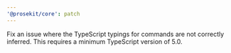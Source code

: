 ```yaml
---
'@prosekit/core': patch
---
```


Fix an issue where the TypeScript typings for commands are not correctly inferred. This requires a minimum TypeScript version of 5.0.
